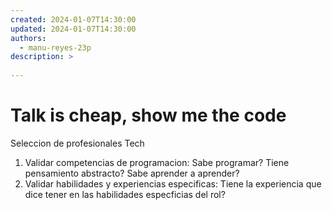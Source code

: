 ```yaml
---
created: 2024-01-07T14:30:00
updated: 2024-01-07T14:30:00
authors:
  - manu-reyes-23p
description: >
    
---
```


# Talk is cheap, show me the code

Seleccion de profesionales Tech

1. Validar competencias de programacion: Sabe programar? Tiene pensamiento abstracto? Sabe aprender a aprender?
2. Validar habilidades y experiencias especificas: Tiene la experiencia que dice tener en las habilidades especficias del rol?
